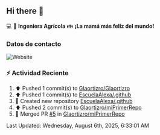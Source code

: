 ## Hi there 👋

:computer: :seedling: **Ingeniera Agrícola**
:family: **¡La mamá más felíz del mundo!**

### Datos de contacto

![Website](https://img.shields.io/website?url=https%3A%2F%2Fwww.linkedin.com%2Fin%2Falexandra-ortiz-rocha-180a008b%2F)

### :zap: Actividad Reciente

<!--RECENT_ACTIVITY:start-->
1. ⬆️ Pushed 1 commit(s) to [Glaortizro/Glaortizro](https://github.com/Glaortizro/Glaortizro)<br>
2. ⬆️ Pushed 1 commit(s) to [EscuelaAlexa/.github](https://github.com/EscuelaAlexa/.github)<br>
3. 📔 Created new repository [EscuelaAlexa/.github](https://github.com/EscuelaAlexa/.github)<br>
4. ⬆️ Pushed 2 commit(s) to [Glaortizro/miPrimerRepo](https://github.com/Glaortizro/miPrimerRepo)<br>
5. 🎉 Merged PR [#5](https://github.com/Glaortizro/miPrimerRepo/pull/5) in [Glaortizro/miPrimerRepo](https://github.com/Glaortizro/miPrimerRepo)<br>
<!--RECENT_ACTIVITY:end-->
<!--RECENT_ACTIVITY:last_update-->
Last Updated: Wednesday, August 6th, 2025, 6:33:01 AM
<!--RECENT_ACTIVITY:last_update_end-->

